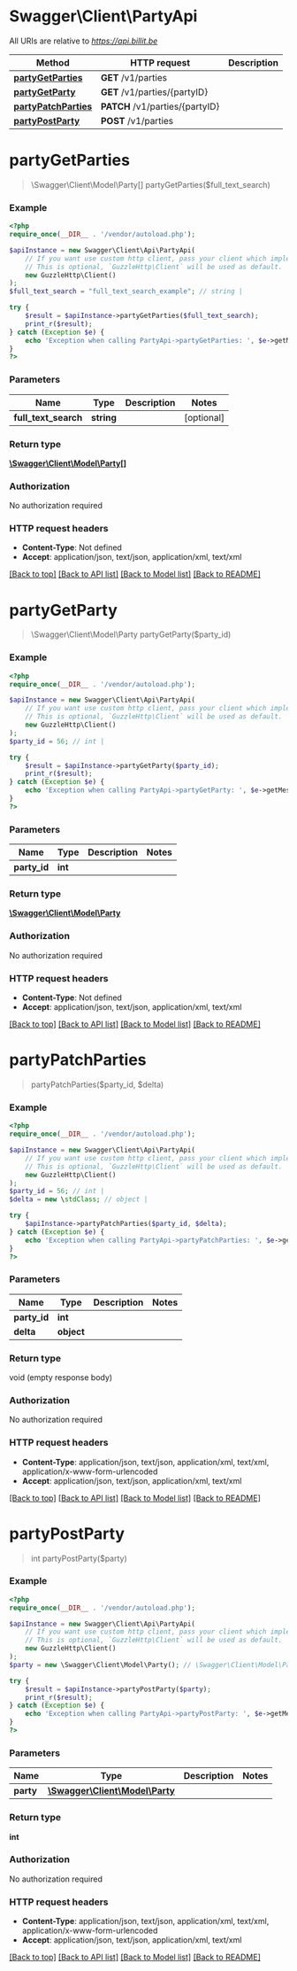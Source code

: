 # Swagger\Client\PartyApi

All URIs are relative to *https://api.billit.be*

Method | HTTP request | Description
------------- | ------------- | -------------
[**partyGetParties**](PartyApi.md#partyGetParties) | **GET** /v1/parties | 
[**partyGetParty**](PartyApi.md#partyGetParty) | **GET** /v1/parties/{partyID} | 
[**partyPatchParties**](PartyApi.md#partyPatchParties) | **PATCH** /v1/parties/{partyID} | 
[**partyPostParty**](PartyApi.md#partyPostParty) | **POST** /v1/parties | 


# **partyGetParties**
> \Swagger\Client\Model\Party[] partyGetParties($full_text_search)



### Example
```php
<?php
require_once(__DIR__ . '/vendor/autoload.php');

$apiInstance = new Swagger\Client\Api\PartyApi(
    // If you want use custom http client, pass your client which implements `GuzzleHttp\ClientInterface`.
    // This is optional, `GuzzleHttp\Client` will be used as default.
    new GuzzleHttp\Client()
);
$full_text_search = "full_text_search_example"; // string | 

try {
    $result = $apiInstance->partyGetParties($full_text_search);
    print_r($result);
} catch (Exception $e) {
    echo 'Exception when calling PartyApi->partyGetParties: ', $e->getMessage(), PHP_EOL;
}
?>
```

### Parameters

Name | Type | Description  | Notes
------------- | ------------- | ------------- | -------------
 **full_text_search** | **string**|  | [optional]

### Return type

[**\Swagger\Client\Model\Party[]**](../Model/Party.md)

### Authorization

No authorization required

### HTTP request headers

 - **Content-Type**: Not defined
 - **Accept**: application/json, text/json, application/xml, text/xml

[[Back to top]](#) [[Back to API list]](../../README.md#documentation-for-api-endpoints) [[Back to Model list]](../../README.md#documentation-for-models) [[Back to README]](../../README.md)

# **partyGetParty**
> \Swagger\Client\Model\Party partyGetParty($party_id)



### Example
```php
<?php
require_once(__DIR__ . '/vendor/autoload.php');

$apiInstance = new Swagger\Client\Api\PartyApi(
    // If you want use custom http client, pass your client which implements `GuzzleHttp\ClientInterface`.
    // This is optional, `GuzzleHttp\Client` will be used as default.
    new GuzzleHttp\Client()
);
$party_id = 56; // int | 

try {
    $result = $apiInstance->partyGetParty($party_id);
    print_r($result);
} catch (Exception $e) {
    echo 'Exception when calling PartyApi->partyGetParty: ', $e->getMessage(), PHP_EOL;
}
?>
```

### Parameters

Name | Type | Description  | Notes
------------- | ------------- | ------------- | -------------
 **party_id** | **int**|  |

### Return type

[**\Swagger\Client\Model\Party**](../Model/Party.md)

### Authorization

No authorization required

### HTTP request headers

 - **Content-Type**: Not defined
 - **Accept**: application/json, text/json, application/xml, text/xml

[[Back to top]](#) [[Back to API list]](../../README.md#documentation-for-api-endpoints) [[Back to Model list]](../../README.md#documentation-for-models) [[Back to README]](../../README.md)

# **partyPatchParties**
> partyPatchParties($party_id, $delta)



### Example
```php
<?php
require_once(__DIR__ . '/vendor/autoload.php');

$apiInstance = new Swagger\Client\Api\PartyApi(
    // If you want use custom http client, pass your client which implements `GuzzleHttp\ClientInterface`.
    // This is optional, `GuzzleHttp\Client` will be used as default.
    new GuzzleHttp\Client()
);
$party_id = 56; // int | 
$delta = new \stdClass; // object | 

try {
    $apiInstance->partyPatchParties($party_id, $delta);
} catch (Exception $e) {
    echo 'Exception when calling PartyApi->partyPatchParties: ', $e->getMessage(), PHP_EOL;
}
?>
```

### Parameters

Name | Type | Description  | Notes
------------- | ------------- | ------------- | -------------
 **party_id** | **int**|  |
 **delta** | **object**|  |

### Return type

void (empty response body)

### Authorization

No authorization required

### HTTP request headers

 - **Content-Type**: application/json, text/json, application/xml, text/xml, application/x-www-form-urlencoded
 - **Accept**: application/json, text/json, application/xml, text/xml

[[Back to top]](#) [[Back to API list]](../../README.md#documentation-for-api-endpoints) [[Back to Model list]](../../README.md#documentation-for-models) [[Back to README]](../../README.md)

# **partyPostParty**
> int partyPostParty($party)



### Example
```php
<?php
require_once(__DIR__ . '/vendor/autoload.php');

$apiInstance = new Swagger\Client\Api\PartyApi(
    // If you want use custom http client, pass your client which implements `GuzzleHttp\ClientInterface`.
    // This is optional, `GuzzleHttp\Client` will be used as default.
    new GuzzleHttp\Client()
);
$party = new \Swagger\Client\Model\Party(); // \Swagger\Client\Model\Party | 

try {
    $result = $apiInstance->partyPostParty($party);
    print_r($result);
} catch (Exception $e) {
    echo 'Exception when calling PartyApi->partyPostParty: ', $e->getMessage(), PHP_EOL;
}
?>
```

### Parameters

Name | Type | Description  | Notes
------------- | ------------- | ------------- | -------------
 **party** | [**\Swagger\Client\Model\Party**](../Model/Party.md)|  |

### Return type

**int**

### Authorization

No authorization required

### HTTP request headers

 - **Content-Type**: application/json, text/json, application/xml, text/xml, application/x-www-form-urlencoded
 - **Accept**: application/json, text/json, application/xml, text/xml

[[Back to top]](#) [[Back to API list]](../../README.md#documentation-for-api-endpoints) [[Back to Model list]](../../README.md#documentation-for-models) [[Back to README]](../../README.md)

